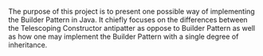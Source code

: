 The purpose of this project is to present one possible way of implementing the Builder Pattern in Java. It chiefly focuses on the differences between the Telescoping Constructor antipatter as oppose to Builder Pattern as well as how one may implement the Builder Pattern with a single degree of inheritance.
